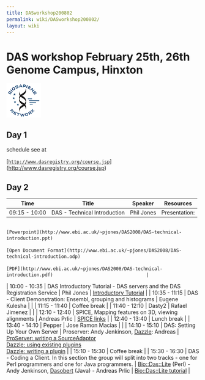 ```yaml
---
title: DASworkshop200802
permalink: wiki/DASworkshop200802/
layout: wiki
---
```


DAS workshop February 25th, 26th Genome Campus, Hinxton
=======================================================

![BioSapiens Network](Biosapiens_final.gif "BioSapiens Network")

Day 1
-----

schedule see at

[[`http://www.dasregistry.org/course.jsp`](http://www.dasregistry.org/course.jsp)](http://www.dasregistry.org/course.jsp)

Day 2
-----

| Time          | Title                                                                                                                                | Speaker                                                                                                                                                        | Resources                                                                                                  |
|---------------|--------------------------------------------------------------------------------------------------------------------------------------|----------------------------------------------------------------------------------------------------------------------------------------------------------------|------------------------------------------------------------------------------------------------------------|
| 09:15 - 10:00 | DAS - Technical Introduction                                                                                                         | Phil Jones                                                                                                                                                     | Presentation:                                                                                              
                                                                                                                                                                                                                                                                                                                         [Powerpoint](http://www.ebi.ac.uk/~pjones/DAS2008/DAS-technical-introduction.ppt)                           
                                                                                                                                                                                                                                                                                                                         [Open Document Format](http://www.ebi.ac.uk/~pjones/DAS2008/DAS-technical-introduction.odp)                 
                                                                                                                                                                                                                                                                                                                         [PDF](http://www.ebi.ac.uk/~pjones/DAS2008/DAS-technical-introduction.pdf)                                  |
| 10:00 - 10:35 | DAS Introductory Tutorial - DAS servers and the DAS Registration Service                                                             | Phil Jones                                                                                                                                                     | [ Introductory Tutorial](/wiki/DASworkshop200802:intro_tutorial "wikilink")                                      |
| 10:35 - 11:15 | DAS - Client Demonstration: Ensembl, grouping and histograms                                                                         | Eugene Kulesha                                                                                                                                                 |                                                                                                            |
| 11:15 - 11:40 | Coffee break                                                                                                                         |
| 11:40 - 12:10 | Dasty2                                                                                                                               | Rafael Jimenez                                                                                                                                                 |                                                                                                            |
| 12:10 - 12:40 | SPICE, Mapping features on 3D, viewing alignments                                                                                    | Andreas Prlic                                                                                                                                                  | [ SPICE links](/wiki/DASworkshop200802:spice "wikilink")                                                         |
| 12:40 - 13:40 | Lunch break                                                                                                                          |
| 13:40 - 14:10 | Pepper                                                                                                                               | Jose Ramon Macias                                                                                                                                              |                                                                                                            |
| 14:10 - 15:10 | DAS: Setting Up Your Own Server                                                                                                      | Proserver: Andy Jenkinson, [Dazzle](http://www.biojava.org/wiki/Dazzle): Andreas                                                                               | [ProServer: writing a SourceAdaptor](http://www.ebi.ac.uk/~aj/das_workshop_2008/proserver_tutorial.html)   
                                                                                                                                                                                                                                                                                                                         [Dazzle: using existing plugins](http://www.biojava.org/wiki/Dazzle:plugins)                                
                                                                                                                                                                                                                                                                                                                         [Dazzle: writing a plugin](http://www.biojava.org/wiki/Dazzle:writeplugin)                                  |
| 15:10 - 15:30 | Coffee break                                                                                                                         |
| 15:30 - 16:30 | DAS - Coding a Client. In this section the group will split into two tracks - one for Perl programmers and one for Java programmers. | [Bio::Das::Lite](http://search.cpan.org/~rpettett/Bio-Das-Lite/) (Perl) - Andy Jenkinson, [Dasobert](http://www.spice-3d.org/dasobert/) (Java) - Andreas Prlic | [Bio::Das::Lite tutorial](http://www.ebi.ac.uk/~aj/das_workshop_2008/daslite_tutorial.html)                |


